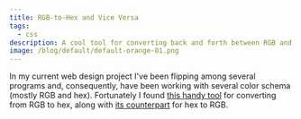 ```yaml
---
title: RGB-to-Hex and Vice Versa
tags:
  - css
description: A cool tool for converting back and forth between RGB and HEX values.
image: /blog/default/default-orange-01.png
---
```


In my current web design project I've been flipping among several programs and, consequently, have been working with several color schema (mostly RGB and hex). Fortunately I found [this handy tool](http://www.javascripter.net/faq/rgbtohex.htm) for converting from RGB to hex, along with [its counterpart](http://www.javascripter.net/faq/hextorgb.htm) for hex to RGB.
